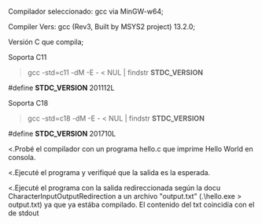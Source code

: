 Compilador seleccionado: gcc via MinGW-w64;

Compiler Vers: gcc (Rev3, Built by MSYS2 project) 13.2.0;

Versión C que compila; 

Soporta C11
>gcc -std=c11 -dM -E - < NUL | findstr __STDC_VERSION__
>
#define __STDC_VERSION__ 201112L

Soporta C18
>gcc -std=c18 -dM -E - < NUL | findstr __STDC_VERSION__
>
#define __STDC_VERSION__ 201710L

<.Probé el compilador con un programa hello.c que imprime Hello World en consola.

<.Ejecuté el programa y verifiqué que la salida es la esperada.

<.Ejecuté el programa con la salida redireccionada según la docu CharacterInputOutputRedirection a un archivo "output.txt" (.\hello.exe > output.txt) ya que ya estába compilado. El contenido del txt coincidía con el de stdout
